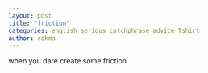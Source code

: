 ```yaml
---
layout: post
title: "friction"
categories: english serious catchphrase advice Tshirt
author: rokma
---
```


when you dare create some friction
